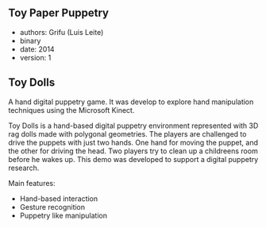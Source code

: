 Toy Paper Puppetry
-----------------------------
* authors: Grifu (Luis Leite)
* binary
* date: 2014
* version: 1


Toy Dolls
------------
A hand digital puppetry game. It was develop to explore hand manipulation techniques using the Microsoft Kinect. 

Toy Dolls is a hand-based digital puppetry environment represented with 3D rag dolls made with polygonal geometries. The players are challenged to drive the puppets with just two hands. One hand for moving the puppet, and the other for driving the head. Two players try to clean up a childreens room before he wakes up.
This demo was developed to support a digital puppetry research.

Main features:

- Hand-based interaction
- Gesture recognition
- Puppetry like manipulation 

